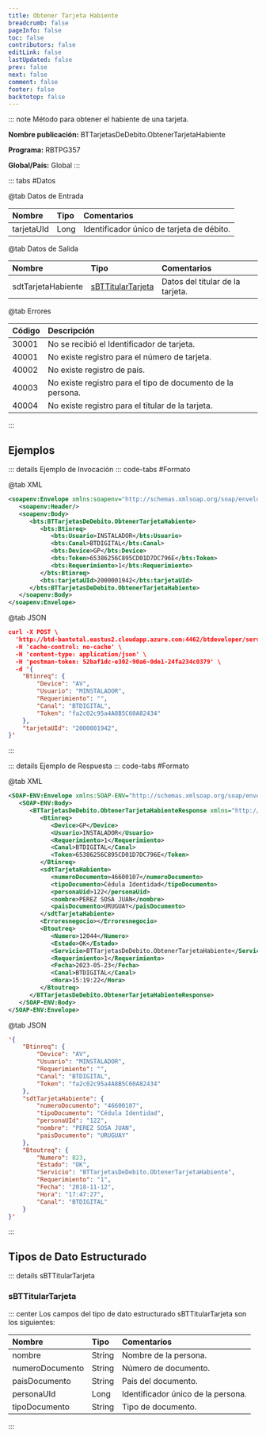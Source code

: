 ```yaml
---
title: Obtener Tarjeta Habiente
breadcrumb: false
pageInfo: false
toc: false
contributors: false
editLink: false
lastUpdated: false
prev: false
next: false
comment: false
footer: false
backtotop: false
---
```


<!-- ABRE DATOS DEL MÉTODO -->
::: note Método para obtener el habiente de una tarjeta.

**Nombre publicación:** BTTarjetasDeDebito.ObtenerTarjetaHabiente

**Programa:** RBTPG357

**Global/País:** Global
:::
<!-- CIERRA DATOS DEL MÉTODO -->

<!-- ABRE TABLA DE DATOS -->
::: tabs #Datos 

@tab Datos de Entrada

Nombre | Tipo | Comentarios
:--------- | :--------- | :---------
tarjetaUId | Long | Identificador único de tarjeta de débito.

@tab Datos de Salida

Nombre | Tipo | Comentarios
:--------- | :----------- | :-----------
sdtTarjetaHabiente | [sBTTitularTarjeta](#sbttitulartarjeta) | Datos del titular de la tarjeta.

@tab Errores

Código | Descripción
:--------- | :-----------
30001 | No se recibió el Identificador de tarjeta.
40001 | No existe registro para el número de tarjeta.
40002 | No existe registro de país.
40003 | No existe registro para el tipo de documento de la persona.
40004 | No existe registro para el titular de la tarjeta.
::: 
<!-- CIERRA TABLA DE DATOS -->

## **Ejemplos**

<!-- ABRE EJEMPLO DE INVOCACIÓN -->
::: details Ejemplo de Invocación 
::: code-tabs #Formato

@tab XML
```xml
<soapenv:Envelope xmlns:soapenv="http://schemas.xmlsoap.org/soap/envelope/" xmlns:bts="http://uy.com.dlya.bantotal/BTSOA/">
   <soapenv:Header/>
   <soapenv:Body>
      <bts:BTTarjetasDeDebito.ObtenerTarjetaHabiente>
         <bts:Btinreq>
            <bts:Usuario>INSTALADOR</bts:Usuario>
            <bts:Canal>BTDIGITAL</bts:Canal>
            <bts:Device>GP</bts:Device>
            <bts:Token>65386256C895CD01D7DC796E</bts:Token>
            <bts:Requerimiento>1</bts:Requerimiento>
         </bts:Btinreq>
         <bts:tarjetaUId>2000001942</bts:tarjetaUId>
      </bts:BTTarjetasDeDebito.ObtenerTarjetaHabiente>
   </soapenv:Body>
</soapenv:Envelope>
```

@tab JSON
```json
curl -X POST \   
  'http://btd-bantotal.eastus2.cloudapp.azure.com:4462/btdeveloper/servlet/com.dlya.bantotal.odwsbt_BTTarjetasDeDebito?ObtenerTarjetaHabiente' \ 
  -H 'cache-control: no-cache' \ 
  -H 'content-type: application/json' \ 
  -H 'postman-token: 52baf1dc-e302-90a6-0de1-24fa234c0379' \ 
  -d '{
	"Btinreq": {
		"Device": "AV",
		"Usuario": "MINSTALADOR",
		"Requerimiento": "",
		"Canal": "BTDIGITAL",
		"Token": "fa2c02c95a4A8B5C60A82434"
	},
	"tarjetaUId": "2000001942",
}'
```
:::
<!-- CIERRA EJEMPLO DE INVOCACIÓN -->

<!-- ABRE EJEMPLO DE RESPUESTA -->
::: details Ejemplo de Respuesta 
::: code-tabs #Formato

@tab XML
```xml
<SOAP-ENV:Envelope xmlns:SOAP-ENV="http://schemas.xmlsoap.org/soap/envelope/" xmlns:xsd="http://www.w3.org/2001/XMLSchema" xmlns:SOAP-ENC="http://schemas.xmlsoap.org/soap/encoding/" xmlns:xsi="http://www.w3.org/2001/XMLSchema-instance">
   <SOAP-ENV:Body>
      <BTTarjetasDeDebito.ObtenerTarjetaHabienteResponse xmlns="http://uy.com.dlya.bantotal/BTSOA/">
         <Btinreq>
            <Device>GP</Device>
            <Usuario>INSTALADOR</Usuario>
            <Requerimiento>1</Requerimiento>
            <Canal>BTDIGITAL</Canal>
            <Token>65386256C895CD01D7DC796E</Token>
         </Btinreq>
         <sdtTarjetaHabiente>
            <numeroDocumento>46600107</numeroDocumento>
            <tipoDocumento>Cédula Identidad</tipoDocumento>
            <personaUid>122</personaUid>
            <nombre>PEREZ SOSA JUAN</nombre>
            <paisDocumento>URUGUAY</paisDocumento>
         </sdtTarjetaHabiente>
         <Erroresnegocio></Erroresnegocio>
         <Btoutreq>
            <Numero>12044</Numero>
            <Estado>OK</Estado>
            <Servicio>BTTarjetasDeDebito.ObtenerTarjetaHabiente</Servicio>
            <Requerimiento>1</Requerimiento>
            <Fecha>2023-05-23</Fecha>
            <Canal>BTDIGITAL</Canal>
            <Hora>15:19:22</Hora>
         </Btoutreq>
      </BTTarjetasDeDebito.ObtenerTarjetaHabienteResponse>
   </SOAP-ENV:Body>
</SOAP-ENV:Envelope>
```

@tab JSON
```json
'{
	"Btinreq": {
		"Device": "AV",
		"Usuario": "MINSTALADOR",
		"Requerimiento": "",
		"Canal": "BTDIGITAL",
		"Token": "fa2c02c95a4A8B5C60A82434"
	},
    "sdtTarjetaHabiente": {
        "numeroDocumento": "46600107",
        "tipoDocumento": "Cédula Identidad",
        "personaUId": "122",
        "nombre": "PEREZ SOSA JUAN",
        "paisDocumento": "URUGUAY"
    },
    "Btoutreq": {
        "Numero": 823,
        "Estado": "OK",
        "Servicio": "BTTarjetasDeDebito.ObtenerTarjetaHabiente",
        "Requerimiento": "1",
        "Fecha": "2018-11-12",
        "Hora": "17:47:27",
        "Canal": "BTDIGITAL"
    }
}'
```
::: 
<!-- CIERRA EJEMPLO DE RESPUESTA -->

## **Tipos de Dato Estructurado**

<!-- ABRE SDT -->
::: details sBTTitularTarjeta  

### sBTTitularTarjeta

::: center 
Los campos del tipo de dato estructurado sBTTitularTarjeta son los siguientes: 

Nombre | Tipo | Comentarios 
:--------- | :----------- | :----------- 
nombre | String | Nombre de la persona. 
numeroDocumento | String | Número de documento. 
paisDocumento | String | País del documento. 
personaUId | Long | Identificador único de la persona. 
tipoDocumento | String | Tipo de documento. 
:::
<!-- CIERRA SDT -->